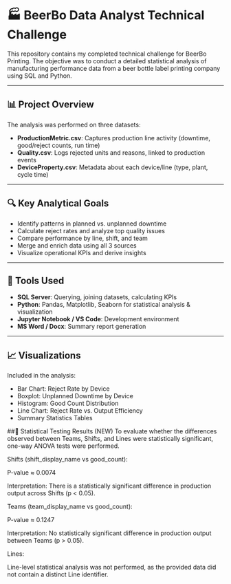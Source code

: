 # 🏭 BeerBo Data Analyst Technical Challenge

This repository contains my completed technical challenge for BeerBo Printing. The objective was to conduct a detailed statistical analysis of manufacturing performance data from a beer bottle label printing company using SQL and Python.

---

## 📊 Project Overview

The analysis was performed on three datasets:

- **ProductionMetric.csv**: Captures production line activity (downtime, good/reject counts, run time)
- **Quality.csv**: Logs rejected units and reasons, linked to production events
- **DeviceProperty.csv**: Metadata about each device/line (type, plant, cycle time)

---

## 🔍 Key Analytical Goals

- Identify patterns in planned vs. unplanned downtime
- Calculate reject rates and analyze top quality issues
- Compare performance by line, shift, and team
- Merge and enrich data using all 3 sources
- Visualize operational KPIs and derive insights

---

## 🧠 Tools Used

- **SQL Server**: Querying, joining datasets, calculating KPIs
- **Python**: Pandas, Matplotlib, Seaborn for statistical analysis & visualization
- **Jupyter Notebook / VS Code**: Development environment
- **MS Word / Docx**: Summary report generation

---

## 📈 Visualizations

Included in the analysis:
- Bar Chart: Reject Rate by Device
- Boxplot: Unplanned Downtime by Device
- Histogram: Good Count Distribution
- Line Chart: Reject Rate vs. Output Efficiency
- Summary Statistics Tables

##📏 Statistical Testing Results (NEW)
To evaluate whether the differences observed between Teams, Shifts, and Lines were statistically significant, one-way ANOVA tests were performed.

Shifts (shift_display_name vs good_count):

P-value ≈ 0.0074

Interpretation: There is a statistically significant difference in production output across Shifts (p < 0.05).

Teams (team_display_name vs good_count):

P-value ≈ 0.1247

Interpretation: No statistically significant difference in production output between Teams (p > 0.05).

Lines:

Line-level statistical analysis was not performed, as the provided data did not contain a distinct Line identifier.



